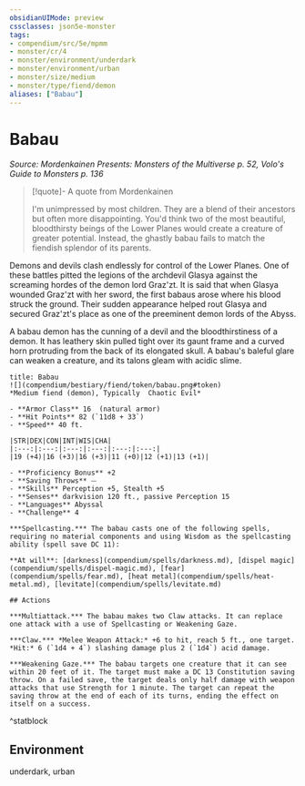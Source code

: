 ```yaml
---
obsidianUIMode: preview
cssclasses: json5e-monster
tags:
- compendium/src/5e/mpmm
- monster/cr/4
- monster/environment/underdark
- monster/environment/urban
- monster/size/medium
- monster/type/fiend/demon
aliases: ["Babau"]
---
```

# Babau
*Source: Mordenkainen Presents: Monsters of the Multiverse p. 52, Volo's Guide to Monsters p. 136*  

> [!quote]- A quote from Mordenkainen  
> 
> I'm unimpressed by most children. They are a blend of their ancestors but often more disappointing. You'd think two of the most beautiful, bloodthirsty beings of the Lower Planes would create a creature of greater potential. Instead, the ghastly babau fails to match the fiendish splendor of its parents.

Demons and devils clash endlessly for control of the Lower Planes. One of these battles pitted the legions of the archdevil Glasya against the screaming hordes of the demon lord Graz'zt. It is said that when Glasya wounded Graz'zt with her sword, the first babaus arose where his blood struck the ground. Their sudden appearance helped rout Glasya and secured Graz'zt's place as one of the preeminent demon lords of the Abyss.

A babau demon has the cunning of a devil and the bloodthirstiness of a demon. It has leathery skin pulled tight over its gaunt frame and a curved horn protruding from the back of its elongated skull. A babau's baleful glare can weaken a creature, and its talons gleam with acidic slime.

```ad-statblock
title: Babau
![](compendium/bestiary/fiend/token/babau.png#token)
*Medium fiend (demon), Typically  Chaotic Evil*

- **Armor Class** 16  (natural armor)
- **Hit Points** 82 (`11d8 + 33`)
- **Speed** 40 ft.

|STR|DEX|CON|INT|WIS|CHA|
|:---:|:---:|:---:|:---:|:---:|:---:|
|19 (+4)|16 (+3)|16 (+3)|11 (+0)|12 (+1)|13 (+1)|

- **Proficiency Bonus** +2
- **Saving Throws** ⏤
- **Skills** Perception +5, Stealth +5
- **Senses** darkvision 120 ft., passive Perception 15
- **Languages** Abyssal
- **Challenge** 4

***Spellcasting.*** The babau casts one of the following spells, requiring no material components and using Wisdom as the spellcasting ability (spell save DC 11):

**At will**: [darkness](compendium/spells/darkness.md), [dispel magic](compendium/spells/dispel-magic.md), [fear](compendium/spells/fear.md), [heat metal](compendium/spells/heat-metal.md), [levitate](compendium/spells/levitate.md)

## Actions

***Multiattack.*** The babau makes two Claw attacks. It can replace one attack with a use of Spellcasting or Weakening Gaze.

***Claw.*** *Melee Weapon Attack:* +6 to hit, reach 5 ft., one target. *Hit:* 6 (`1d4 + 4`) slashing damage plus 2 (`1d4`) acid damage.

***Weakening Gaze.*** The babau targets one creature that it can see within 20 feet of it. The target must make a DC 13 Constitution saving throw. On a failed save, the target deals only half damage with weapon attacks that use Strength for 1 minute. The target can repeat the saving throw at the end of each of its turns, ending the effect on itself on a success.
```
^statblock

## Environment

underdark, urban